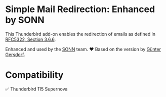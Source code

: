 # Simple Mail Redirection: Enhanced by SONN

This Thunderbird add-on enables the redirection of emails as defined in [RFC5322, Section 3.6.6](https://datatracker.ietf.org/doc/html/rfc5322#section-3.6.6).

Enhanced and used by the [SONN](https://sonn.at) team. ❤️
Based on the version by [Günter Gersdorf](https://www.ggbs.de/extensions/SimpleMailRedirection.html). 

# Compatibility

✅ Thunderbird 115 Supernova